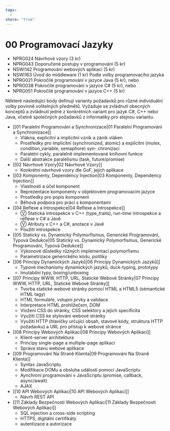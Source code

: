 ```yaml
---
tags:
  - 
share: "true"
---
```


# 00 Programovací Jazyky

- NPRG024 Návrhové vzory (3 kr)
- NPRG043 Doporučené postupy v programování (5 kr)
- NSWI142 Programování webových aplikací (5 kr)
- NSWI163 Úvod do middleware (1 kr)
Podle volby programovacího jazyka
- NPRG021 Pokročilé programování v jazyce Java (5 kr), nebo
- NPRG038 Pokročilé programování v jazyce C# (5 kr), nebo
- NPRG051 Pokročilé programování v jazyce C++ (5 kr)


Některé následující body definují varianty požadavků pro různé individuální volby povinně volitelných předmětů.
Vyžaduje se zvládnutí obecných konceptů a zvládnutí jedné z konkrétních variant pro jazyk C#, C++ nebo Java, včetně
společných požadavků z informatiky pro stejnou variantu.

- [[01 Paralelní Programování a Synchronizace|01 Paralelní Programování a Synchronizace]]
	- Vlákna, explicitní a implicitní vznik a zánik vláken
	- Prostředky pro implicitní (synchronized, atomic) a explicitní (mutex, condition_variable, semaphore) syn-
	   chronizaci
	- Paralelní cykly, paralelně implementované knihovní funkce
	- Další abstrakce paralelismu (task, future/promise)
- [[02 Návrhové Vzory|02 Návrhové Vzory]]
	- Konkrétní návrhové vzory dle GoF, jejich aplikace
- [[03 Komponenty, Dependency Injection|03 Komponenty, Dependency Injection]]
	- Vlastnosti a účel komponent
	- Reprezentace komponenty v objektovém programovacím jazyce
	- Prostředky pro popis komponent
	- Běhová podpora pro práci s komponentami
- [[04 Reflexe a Introspekce|04 Reflexe a Introspekce]]
	- Ⓥ Statická introspekce v C++ (type_traits), run-time introspekce a reflexe v C# a Javě
	- Ⓥ Atributy v C++ a C#, anotace v Javě
	- Použití introspekce
- [[05 Statický vs. Dynamický Polymorfismus, Generické Programování, Typová Dedukce|05 Statický vs. Dynamický Polymorfismus, Generické Programování, Typová Dedukce]]
	- Výkonové důsledky různých implementací polymorfismu
	- Parametrizace generického kódu, politiky
- [[06 Principy Dynamických Jazyků|06 Principy Dynamických Jazyků]]
	- Typové mechanismy dynamických jazyků, duck-typing, prototypy
	- Imutabilní typy, boxing/unboxing
- [[07 Principy WWW, HTTP, URL, Statické Webové Stránky|07 Principy WWW, HTTP, URL, Statické Webové Stránky]]
	- Tvorba statické webové stránky pomocí HTML a HTML5 (sémantické HTML tagy)
	- HTML formuláře, vstupní prvky a validace
	- Interpretace HTML prohlížečem, DOM
	- Vložení CSS do stránky, CSS selektory a jejich specificita
	- Využití CSS ke stylování webové stránky
	- Využití HTTP (hlavičky určující obsah, stavové kódy, struktura HTTP požadavku) a URL pro přístup k webové stránce
- [[08 Principy Webových Aplikací|08 Principy Webových Aplikací]]
	- Klient-server architektura
	- Principy single-page a multiple-page aplikací
	- Správa stavu webové aplikace
- [[09 Programování Na Straně Klienta|09 Programování Na Straně Klienta]]
	- Syntax JavaScriptu
	- Modifikace DOMu a obsluha událostí pomocí JavaScriptu
	- Aynchroní programování v JavaScriptu (promise, callback, async/await)
	- AJAX
- [[10 API Webových Aplikací|10 API Webových Aplikací]]
	- Návrh REST API
- [[11 Základy Bezpečnosti Webových Aplikací|11 Základy Bezpečnosti Webových Aplikací]]
	- SQL injection a cross-side scripting
	- HTTPS, digitální certifikáty
	- autentizace a autorizace
